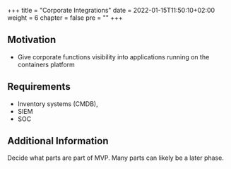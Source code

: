 +++
title = "Corporate Integrations"
date = 2022-01-15T11:50:10+02:00
weight = 6
chapter = false
pre = "<b></b>"
+++

## Motivation

* Give corporate functions visibility into applications running on the containers platform

## Requirements

* Inventory systems (CMDB), 
* SIEM 
* SOC

## Additional Information
Decide what parts are part of MVP. Many parts can likely be a later phase.


